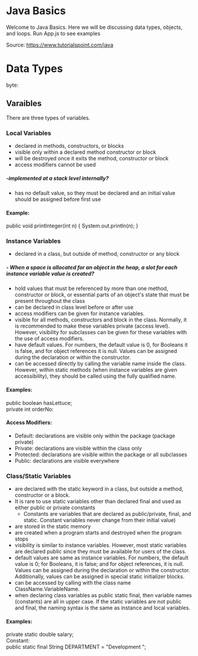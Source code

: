 # Java Basics

Welcome to Java Basics. Here we will be discussing data types, objects, and loops.
Run App.js to see examples

Source: https://www.tutorialspoint.com/java

# Data Types

byte:

## Varaibles

There are three types of variables.

### Local Variables
- declared in methods, constructors, or blocks
- visible only within a declared method constructor or block
- will be destroyed once it exits the method, constructor or block
- access modifiers cannot be used 
##### -implemented at a stack level internally?
- has no default value, so they must be declared and an initial value should be assigned before first use

#### Example: 
public void printInteger(int n) {
  System.out.println(n);
}

### Instance Variables
- declared in a class, but outside of method, constructor or any block
##### - When a space is allocated for an object in the heap, a slot for each instance variable value is created?
- hold values that must be referenced by more than one method, constructor or block, or essential parts of an object's state that must be present throughout the class
- can be declared in class level before or after use
- access modifiers can be given for instance variables.
- visible for all methods, constructors and block in the class. Normally, it is recommended to make these variables private (access level). However, visibility for subclasses can be given for these variables with the use of access modifiers.
- have default values. For numbers, the default value is 0, for Booleans it is false, and for object references it is null. Values can be assigned during the declaration or within the constructor.
- can be accessed directly by calling the variable name inside the class. However, within static methods (when instance variables are given accessibility), they should be called using the fully qualified name.

#### Examples: 
public boolean hasLettuce;
<br>
private int orderNo:
<br>

#### Access Modifiers:
- Default:	declarations are visible only within the package (package private)
- Private:	declarations are visible within the class only
- Protected:	declarations are visible within the package or all subclasses
- Public:	declarations are visible everywhere


### Class/Static Variables
- are declared with the static keyword in a class, but outside a method, constructor or a block.
- It is rare to use static variables other than declared final and used as either public or private constants
  - Constants are variables that are declared as public/private, final, and static. Constant variables never change from their initial value)
- are stored in the static memory
- are created when a program starts and destroyed when the program stops
- visibility is similar to instance variables. However, most static variables are declared public since they must be available for users of the class.
- default values are same as instance variables. For numbers, the default value is 0; for Booleans, it is false; and for object references, it is null. Values can be assigned during the declaration or within the constructor. Additionally, values can be assigned in special static initializer blocks.
- can be accessed by calling with the class name ClassName.VariableName.
- when declaring class variables as public static final, then variable names (constants) are all in upper case. If the static variables are not public and final, the naming syntax is the same as instance and local variables.

#### Examples:
   private static double salary;
<br>
 Constant:
 <br>
   public static final String DEPARTMENT = "Development ";
   <br>
